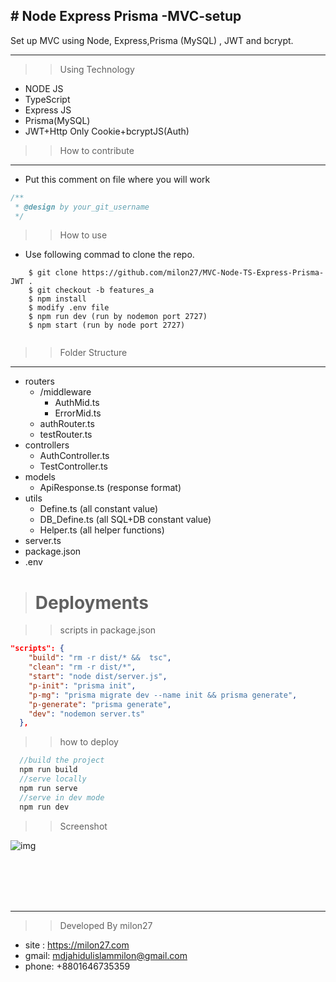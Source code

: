 ## # Node Express Prisma -MVC-setup

Set up MVC using Node, Express,Prisma (MySQL) , JWT and bcrypt.
___ 

>> Using Technology
 * NODE JS 
 * TypeScript
 * Express JS
 * Prisma(MySQL)
 * JWT+Http Only Cookie+bcryptJS(Auth)

>> How to contribute
___
* Put this comment on file where you will work
```javascript
/**
 * @design by your_git_username
 */
```
>> How to use
* Use following commad to clone the repo.

```
    $ git clone https://github.com/milon27/MVC-Node-TS-Express-Prisma-JWT .
    $ git checkout -b features_a
    $ npm install
    $ modify .env file 
    $ npm run dev (run by nodemon port 2727)
    $ npm start (run by node port 2727)
    
```


>> Folder Structure
___
 * routers
    * /middleware
        * AuthMid.ts
        * ErrorMid.ts
    * authRouter.ts
    * testRouter.ts
 * controllers
   * AuthController.ts
   * TestController.ts
 * models
   * ApiResponse.ts (response format)
 * utils
   * Define.ts (all constant value)
   * DB_Define.ts (all SQL+DB constant value)
   * Helper.ts (all helper functions)
 * server.ts
 * package.json
 * .env

># Deployments

>> scripts in package.json
```json
"scripts": {
    "build": "rm -r dist/* &&  tsc",
    "clean": "rm -r dist/*",
    "start": "node dist/server.js",
    "p-init": "prisma init",
    "p-mg": "prisma migrate dev --name init && prisma generate",
    "p-generate": "prisma generate",
    "dev": "nodemon server.ts"
  },

```

>> how to deploy

```javascript
  //build the project
  npm run build
  //serve locally
  npm run serve 
  //serve in dev mode
  npm run dev
```

>> Screenshot

![img](screenshot.jpg)

<br/><br/><br/><br/>
___

>> Developed By milon27
* site : https://milon27.com
* gmail: mdjahidulislammilon@gmail.com
* phone: +8801646735359
